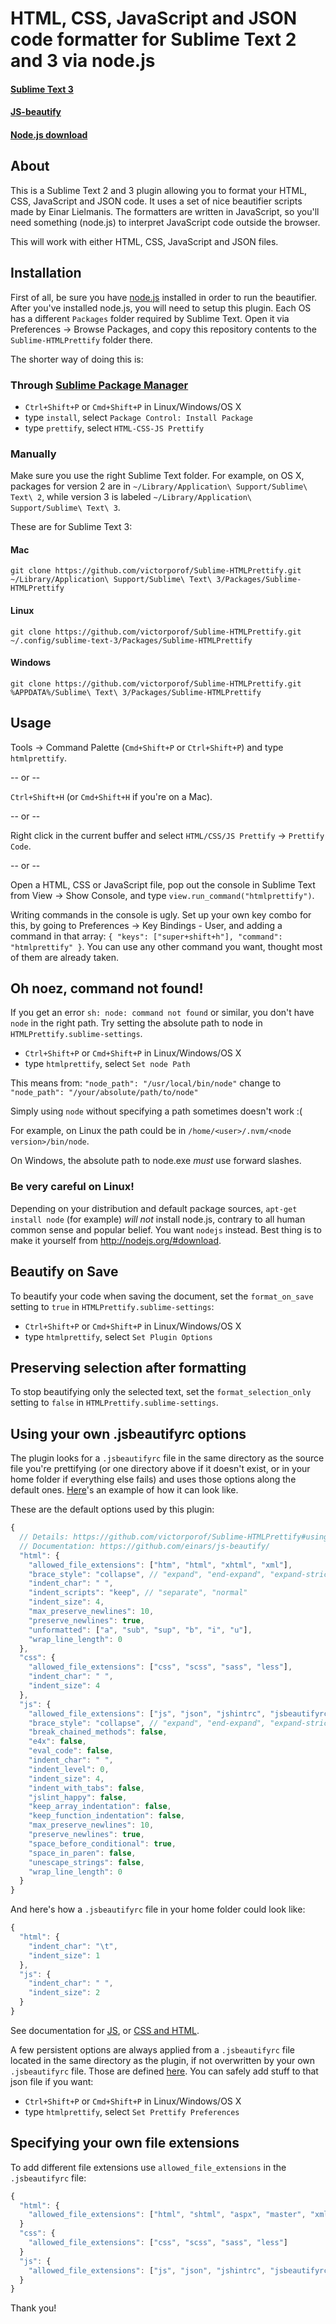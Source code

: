 # HTML, CSS, JavaScript and JSON code formatter for Sublime Text 2 and 3 via node.js
#### [Sublime Text 3](http://www.sublimetext.com/3)
#### [JS-beautify](https://github.com/einars/js-beautify)
#### [Node.js download](http://nodejs.org/#download)

## About
This is a Sublime Text 2 and 3 plugin allowing you to format your HTML, CSS, JavaScript and JSON code. It uses a set of nice beautifier scripts made by Einar Lielmanis. The formatters are written in JavaScript, so you'll need something (node.js) to interpret JavaScript code outside the browser.

This will work with either HTML, CSS, JavaScript and JSON files.

## Installation
First of all, be sure you have [node.js](http://nodejs.org/#download) installed in order to run the beautifier. After you've installed node.js, you will need to setup this plugin.
Each OS has a different `Packages` folder required by Sublime Text. Open it via Preferences -> Browse Packages, and copy this repository contents to the `Sublime-HTMLPrettify` folder there.

The shorter way of doing this is:
### Through [Sublime Package Manager](http://wbond.net/sublime_packages/package_control)

* `Ctrl+Shift+P` or `Cmd+Shift+P` in Linux/Windows/OS X
* type `install`, select `Package Control: Install Package`
* type `prettify`, select `HTML-CSS-JS Prettify`

### Manually
Make sure you use the right Sublime Text folder. For example, on OS X, packages for version 2 are in `~/Library/Application\ Support/Sublime\ Text\ 2`, while version 3 is labeled `~/Library/Application\ Support/Sublime\ Text\ 3`.

These are for Sublime Text 3:

#### Mac
`git clone https://github.com/victorporof/Sublime-HTMLPrettify.git ~/Library/Application\ Support/Sublime\ Text\ 3/Packages/Sublime-HTMLPrettify`

#### Linux
`git clone https://github.com/victorporof/Sublime-HTMLPrettify.git ~/.config/sublime-text-3/Packages/Sublime-HTMLPrettify`

#### Windows
`git clone https://github.com/victorporof/Sublime-HTMLPrettify.git %APPDATA%/Sublime\ Text\ 3/Packages/Sublime-HTMLPrettify`

## Usage
Tools -> Command Palette (`Cmd+Shift+P` or `Ctrl+Shift+P`) and type `htmlprettify`.

-- or --

`Ctrl+Shift+H` (or `Cmd+Shift+H` if you're on a Mac).

-- or --

Right click in the current buffer and select `HTML/CSS/JS Prettify` -> `Prettify Code`.

-- or --

Open a HTML, CSS or JavaScript file, pop out the console in Sublime Text from View -> Show Console, and type `view.run_command("htmlprettify")`.

Writing commands in the console is ugly. Set up your own key combo for this, by going to Preferences -> Key Bindings - User, and adding a command in that array: `{ "keys": ["super+shift+h"], "command": "htmlprettify" }`. You can use any other command you want, thought most of them are already taken.

## Oh noez, command not found!
If you get an error `sh: node: command not found` or similar, you don't have `node` in the right path. Try setting the absolute path to node in `HTMLPrettify.sublime-settings`.

* `Ctrl+Shift+P` or `Cmd+Shift+P` in Linux/Windows/OS X
* type `htmlprettify`, select `Set node Path`

This means from:
`"node_path": "/usr/local/bin/node"`
change to
`"node_path": "/your/absolute/path/to/node"`

Simply using `node` without specifying a path sometimes doesn't work :(

For example, on Linux the path could be in `/home/<user>/.nvm/<node version>/bin/node`.

On Windows, the absolute path to node.exe *must* use forward slashes.

### Be very careful on Linux!
Depending on your distribution and default package sources, `apt-get install node` (for example) *will not* install node.js, contrary to all human common sense and popular belief. You want `nodejs` instead. Best thing is to make it yourself from http://nodejs.org/#download.

## Beautify on Save
To beautify your code when saving the document, set the `format_on_save` setting to `true` in `HTMLPrettify.sublime-settings`:

* `Ctrl+Shift+P` or `Cmd+Shift+P` in Linux/Windows/OS X
* type `htmlprettify`, select `Set Plugin Options`

## Preserving selection after formatting
To stop beautifying only the selected text, set the `format_selection_only` setting to `false` in `HTMLPrettify.sublime-settings`.

## Using your own .jsbeautifyrc options
The plugin looks for a `.jsbeautifyrc` file in the same directory as the source file you're prettifying (or one directory above if it doesn't exist, or in your home folder if everything else fails) and uses those options along the default ones. [Here](https://github.com/einars/js-beautify/blob/master/js/config/defaults.json)'s an example of how it can look like.

These are the default options used by this plugin:
```javascript
{
  // Details: https://github.com/victorporof/Sublime-HTMLPrettify#using-your-own-jsbeautifyrc-options
  // Documentation: https://github.com/einars/js-beautify/
  "html": {
    "allowed_file_extensions": ["htm", "html", "xhtml", "xml"],
    "brace_style": "collapse", // "expand", "end-expand", "expand-strict"
    "indent_char": " ",
    "indent_scripts": "keep", // "separate", "normal"
    "indent_size": 4,
    "max_preserve_newlines": 10,
    "preserve_newlines": true,
    "unformatted": ["a", "sub", "sup", "b", "i", "u"],
    "wrap_line_length": 0
  },
  "css": {
    "allowed_file_extensions": ["css", "scss", "sass", "less"],
    "indent_char": " ",
    "indent_size": 4
  },
  "js": {
    "allowed_file_extensions": ["js", "json", "jshintrc", "jsbeautifyrc"],
    "brace_style": "collapse", // "expand", "end-expand", "expand-strict"
    "break_chained_methods": false,
    "e4x": false,
    "eval_code": false,
    "indent_char": " ",
    "indent_level": 0,
    "indent_size": 4,
    "indent_with_tabs": false,
    "jslint_happy": false,
    "keep_array_indentation": false,
    "keep_function_indentation": false,
    "max_preserve_newlines": 10,
    "preserve_newlines": true,
    "space_before_conditional": true,
    "space_in_paren": false,
    "unescape_strings": false,
    "wrap_line_length": 0
  }
}
```

And here's how a `.jsbeautifyrc` file in your home folder could look like:
```javascript
{
  "html": {
    "indent_char": "\t",
    "indent_size": 1
  },
  "js": {
    "indent_char": " ",
    "indent_size": 2
  }
}
```

See documentation for [JS](https://github.com/einars/js-beautify/#options), or [CSS and HTML](https://github.com/einars/js-beautify/#css--html).

A few persistent options are always applied from a `.jsbeautifyrc` file located in the same directory as the plugin, if not overwritten by your own `.jsbeautifyrc` file. Those are defined [here](https://github.com/victorporof/Sublime-HTMLPrettify/blob/master/.jsbeautifyrc). You can safely add stuff to that json file if you want:

* `Ctrl+Shift+P` or `Cmd+Shift+P` in Linux/Windows/OS X
* type `htmlprettify`, select `Set Prettify Preferences`

## Specifying your own file extensions
To add different file extensions use `allowed_file_extensions` in the `.jsbeautifyrc` file:
```javascript
{
  "html": {
    "allowed_file_extensions": ["html", "shtml", "aspx", "master", "xml", "xhtml"]
  }
  "css": {
    "allowed_file_extensions": ["css", "scss", "sass", "less"]
  }
  "js": {
    "allowed_file_extensions": ["js", "json", "jshintrc", "jsbeautifyrc"]
  }
}
```

Thank you!
